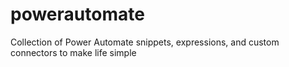 # powerautomate
Collection of Power Automate snippets, expressions, and custom connectors to make life simple
